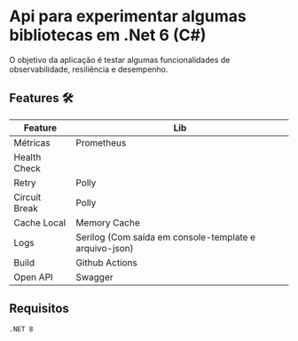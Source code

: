 # Api para experimentar algumas bibliotecas em .Net 6 (C#)
O objetivo da aplicação é testar algumas funcionalidades de observabilidade, resiliência e desempenho.

## Features 🛠
| Feature             | Lib                                                                |
| ----------------- | ------------------------------------------------------------------ |
| Métricas      | Prometheus |
| Health Check  | |
| Retry         | Polly |
| Circuit Break | Polly |
| Cache Local   | Memory Cache |
| Logs          | Serilog (Com saída em console-template e arquivo-json) |
| Build         | Github Actions |
| Open API      | Swagger |

## Requisitos
```sh
.NET 8
```